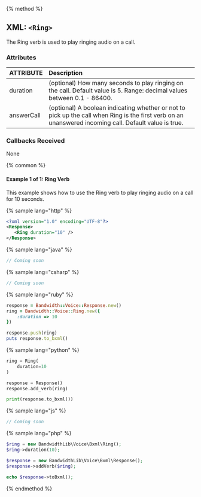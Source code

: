 {% method %}

## XML: `<Ring>`
The Ring verb is used to play ringing audio on a call.

### Attributes

| ATTRIBUTE | Description                                                                                            |
|:----------|:-------------------------------------------------------------------------------------------------------|
| duration  | (optional) How many seconds to play ringing on the call. Default value is 5. Range: decimal values between 0.1 - 86400.
| answerCall  | (optional) A boolean indicating whether or not to pick up the call when Ring is the first verb on an unanswered incoming call. Default value is true.

### Callbacks Received

None

{% common %}
#### Example 1 of 1:  Ring Verb
This example shows how to use the Ring verb to play ringing audio on a call for 10 seconds.

{% sample lang="http" %}


```XML
<?xml version="1.0" encoding="UTF-8"?>
<Response>
   <Ring duration="10" />
</Response>
```

{% sample lang="java" %}

```java
// Coming soon
```

{% sample lang="csharp" %}

```csharp
// Coming soon
```


{% sample lang="ruby" %}

```ruby
response = Bandwidth::Voice::Response.new()
ring = Bandwidth::Voice::Ring.new({
    :duration => 10
})

response.push(ring)
puts response.to_bxml()
```

{% sample lang="python" %}

```python
ring = Ring(
    duration=10
)

response = Response()
response.add_verb(ring)

print(response.to_bxml())
```

{% sample lang="js" %}

```js
// Coming soon
```

{% sample lang="php" %}

```php
$ring = new BandwidthLib\Voice\Bxml\Ring();
$ring->duration(10);

$response = new BandwidthLib\Voice\Bxml\Response();
$response->addVerb($ring);

echo $response->toBxml();
```

{% endmethod %}
